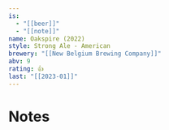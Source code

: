 ```yaml
---
is:
  - "[[beer]]"
  - "[[note]]"
name: Oakspire (2022)
style: Strong Ale - American
brewery: "[[New Belgium Brewing Company]]"
abv: 9
rating: 👍
last: "[[2023-01]]"
---
```

# Notes

